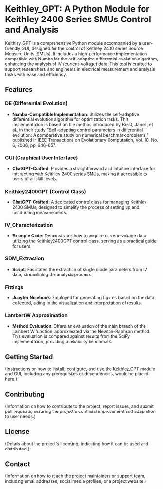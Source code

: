 # Keithley_GPT: A Python Module for Keithley 2400 Series SMUs Control and Analysis

Keithley_GPT is a comprehensive Python module accompanied by a user-friendly GUI, designed for the control of Keithley 2400 series Source Measure Units (SMUs). It includes a high-performance implementation compatible with Numba for the self-adaptive differential evolution algorithm, enhancing the analysis of IV (current-voltage) data. This tool is crafted to support researchers and engineers in electrical measurement and analysis tasks with ease and efficiency.

## Features

### DE (Differential Evolution)
- **Numba-Compatible Implementation**: Utilizes the self-adaptive differential evolution algorithm for optimization tasks. This implementation is based on the method introduced by Brest, Janez, et al., in their study "Self-adapting control parameters in differential evolution: A comparative study on numerical benchmark problems," published in IEEE Transactions on Evolutionary Computation, Vol. 10, No. 6, 2006, pp. 646-657.

### GUI (Graphical User Interface)
- **ChatGPT-Crafted**: Provides a straightforward and intuitive interface for interacting with Keithley 2400 series SMUs, making it accessible to users of all skill levels.

### Keithley2400GPT (Control Class)
- **ChatGPT-Crafted**: A dedicated control class for managing Keithley 2400 SMUs, designed to simplify the process of setting up and conducting measurements.

### IV_Characterization
- **Example Code**: Demonstrates how to acquire current-voltage data utilizing the Keithley2400GPT control class, serving as a practical guide for users.

### SDM_Extraction
- **Script**: Facilitates the extraction of single diode parameters from IV data, streamlining the analysis process.

### Fittings
- **Jupyter Notebook**: Employed for generating figures based on the data collected, aiding in the visualization and interpretation of results.

### LambertW Approximation
- **Method Evaluation**: Offers an evaluation of the main branch of the Lambert W function, approximated via the Newton-Raphson method. This evaluation is compared against results from the SciPy implementation, providing a reliability benchmark.

## Getting Started

(Instructions on how to install, configure, and use the Keithley_GPT module and GUI, including any prerequisites or dependencies, would be placed here.)

## Contributing

(Information on how to contribute to the project, report issues, and submit pull requests, ensuring the project's continual improvement and adaptation to user needs.)

## License

(Details about the project's licensing, indicating how it can be used and distributed.)

## Contact

(Information on how to reach the project maintainers or support team, including email addresses, social media profiles, or a project website.)
